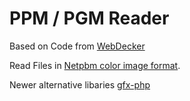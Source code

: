 # PPM / PGM Reader

Based on Code from [WebDecker](https://www.webdecker.de/artikel/items/php-ppm-image-file-reader.html)

Read Files in [Netpbm color image format](https://netpbm.sourceforge.net/doc/ppm.html).

Newer alternative libaries [gfx-php](https://github.com/mike42/gfx-php)